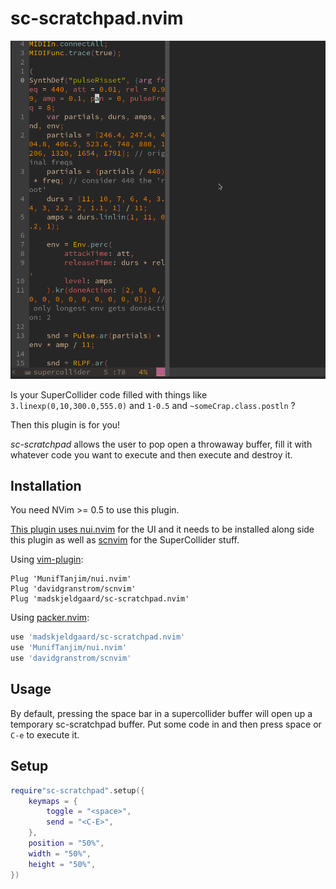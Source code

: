 # sc-scratchpad.nvim
![screenshot](assets/screen.gif) 

Is your SuperCollider code filled with things like `3.linexp(0,10,300.0,555.0)` and `1-0.5` and `~someCrap.class.postln` ?

Then this plugin is for you! 

*sc-scratchpad* allows the user to pop open a throwaway buffer, fill it with whatever code you want to execute and then execute and destroy it.

## Installation

You need NVim >= 0.5 to use this plugin.

[This plugin uses nui.nvim](https://github.com/MunifTanjim/nui.nvim) for the UI and it needs to be installed along side this plugin as well as [scnvim](https://github.com/davidgranstrom/scnvim) for the SuperCollider stuff.

Using [vim-plugin](https://github.com/junegunn/vim-plug):

```vim
Plug 'MunifTanjim/nui.nvim'
Plug 'davidgranstrom/scnvim'
Plug 'madskjeldgaard/sc-scratchpad.nvim'
```

Using [packer.nvim](https://github.com/wbthomason/packer.nvim):

```lua
use 'madskjeldgaard/sc-scratchpad.nvim'
use 'MunifTanjim/nui.nvim'
use 'davidgranstrom/scnvim'
```


## Usage

By default, pressing the space bar in a supercollider buffer will open up a temporary sc-scratchpad buffer. Put some code in and then press space or `C-e` to execute it. 

## Setup

```lua
require"sc-scratchpad".setup({
	keymaps = {
		toggle = "<space>",
		send = "<C-E>",
	},
	position = "50%",
	width = "50%",
	height = "50%",
})
```
